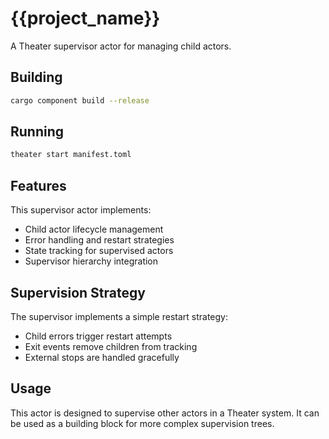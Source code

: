 # {{project_name}}

A Theater supervisor actor for managing child actors.

## Building

```bash
cargo component build --release
```

## Running

```bash
theater start manifest.toml
```

## Features

This supervisor actor implements:

- Child actor lifecycle management
- Error handling and restart strategies
- State tracking for supervised actors
- Supervisor hierarchy integration

## Supervision Strategy

The supervisor implements a simple restart strategy:

- Child errors trigger restart attempts
- Exit events remove children from tracking
- External stops are handled gracefully

## Usage

This actor is designed to supervise other actors in a Theater system. It can be used as a building block for more complex supervision trees.
